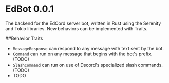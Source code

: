 # EdBot 0.0.1
The backend for the EdCord server bot, written in Rust using the Serenity and Tokio libraries. New behaviors can be implemented with Traits.

##Behavior Traits
- `MessageResponse` can respond to any message with text sent by the bot.
- `Command` can run on any message that begins with the bot's prefix. (TODO)
- `SlashCommand` can run on use of Dscord's specialized slash commands. (TODO)
- TODO
